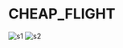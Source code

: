 # CHEAP_FLIGHT

![s1](https://user-images.githubusercontent.com/56760923/221398535-bd66a7cd-449c-4158-bbc4-13ceb8438cf7.PNG)
![s2](https://user-images.githubusercontent.com/56760923/221398545-e58e7f86-39dd-47e8-9e57-64c3e0750b96.PNG)
